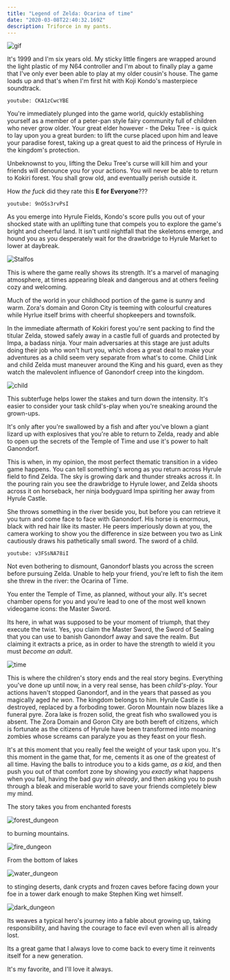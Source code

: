 ```yaml
---
title: "Legend of Zelda: Ocarina of time"
date: "2020-03-08T22:40:32.169Z"
description: Triforce in my pants.
---
```



![gif](zelda_gif.gif)

It's 1999 and I'm six years old. My sticky little fingers are wrapped around the light plastic of my N64 controller and I'm about to finally play a game that I've only ever been able to play at my older cousin's house. The game loads up and that's when I'm first hit with Koji Kondo's masterpiece soundtrack. 

`youtube: CKA1zCwcYBE`

You're immediately plunged into the game world, quickly establishing yourself as a member of a peter-pan style fairy community full of children who never grow older. Your great elder however - the Deku Tree - is quick to lay upon you a great burden: to lift the curse placed upon him and leave your paradise forest, taking up a great quest to aid the princess of Hyrule in the kingdom's protection. 

Unbeknownst to you, lifting the Deku Tree's curse will kill him and your friends will denounce you for your actions. You will never be able to return to Kokiri forest. You shall grow old, and eventually perish outside it.

How *the fuck* did they rate this **E for Everyone**???

`youtube: 9nOSs3rvPsI`

As you emerge into Hyrule Fields, Kondo's score pulls you out of your shocked state with an uplifting tune that compels you to explore the game's bright and cheerful land. It isn't until nightfall that the skeletons emerge, and hound you as you desperately wait for the drawbridge to Hyrule Market to lower at daybreak.

![Stalfos](./stalfos.png)

This is where the game really shows its strength. It's a marvel of managing atmosphere, at times appearing bleak and dangerous and at others feeling cozy and welcoming.

Much of the world in your childhood portion of the game is sunny and warm. Zora's domain and Goron City is teeming with colourful creatures while Hyrlue itself brims with cheerful shopkeepers and townsfolk.

In the immediate aftermath of Kokiri forest you're sent packing to find the titular Zelda, stowed safely away in a castle full of guards and protected by Impa, a badass ninja. Your main adversaries at this stage are just adults doing their job who won't hurt you, which does a great deal to make your adventures as a child seem very separate from what's to come. Child Link and child Zelda must maneuver around the King and his guard, even as they watch the malevolent influence of Ganondorf creep into the kingdom.

![child](./child.png)

This subterfuge helps lower the stakes and turn down the intensity. It's easier to consider your task child's-play when you're sneaking around the grown-ups.

It's only after you're swallowed by a fish and after you've blown a giant lizard up with explosives that you're able to return to Zelda, ready and able to open up the secrets of the Temple of Time and use it's power to halt Ganondorf.

This is when, in my opinion, the most perfect thematic transition in a video game happens. You can tell something's wrong as you return across Hyrule field to find Zelda. The sky is growing dark and thunder streaks across it. In the pouring rain you see the drawbridge to Hyrule lower, and Zelda shoots across it on horseback, her ninja bodyguard Impa spiriting her away from Hyrule Castle.

She throws something in the river beside you, but before you can retrieve it you turn and come face to face with Ganondorf. His horse is enormous, black with red hair like its master. He peers imperiously down at you, the camera working to show you the difference in size between you two as Link cautiously draws his pathetically small sword. The sword of a child. 

`youtube: v3FSsNA78iI`

Not even bothering to dismount, Ganondorf blasts you across the screen before pursuing Zelda. Unable to help your friend, you're left to fish the item she threw in the river: the Ocarina of Time.

You enter the Temple of Time, as planned, without your ally. It's secret chamber opens for you and you're lead to one of the most well known videogame icons: the Master Sword.

Its here, in what was supposed to be your moment of triumph, that they execute the twist. Yes, you claim the Master Sword, the Sword of Sealing that you can use to banish Ganondorf away and save the realm. But claiming it extracts a price, as in order to have the strength to wield it you must *become an adult*.

![time](./time.jpg)

This is where the children's story ends and the real story begins. Everything you've done up until now, in a very real sense, has been *child's-play*. Your actions haven't stopped Ganondorf, and in the years that passed as you magically aged *he won*. The kingdom belongs to him. Hyrule Castle is destroyed, replaced by a forboding tower. Goron Mountain now blazes like a funeral pyre. Zora lake is frozen solid, the great fish who swallowed you is absent. The Zora Domain and Goron City are both bereft of citizens, which is fortunate as the citizens of Hyrule have been transformed into moaning zombies whose screams can paralyze you as they feast on your flesh.

It's at this moment that you really feel the weight of your task upon you. It's this moment in the game that, for me, cements it as one of the greatest of all time. Having the balls to introduce you to a kids game, *as a kid*, and then push you out of that comfort zone by showing you *exactly* what happens when you fail, having the bad guy *win already*, and then asking you to push through a bleak and miserable world to save your friends completely blew my mind.

The story takes you from enchanted forests

![forest_dungeon](./forest_dungeon.jpg)

to burning mountains. 

![fire_dungeon](./fire_dungeon.jpg)

From the bottom of lakes

![water_dungeon](./water_dungeon.jpg)

to stinging deserts, dank crypts and frozen caves before facing down your foe in a tower dark enough to make Stephen King wet himself.
  
![dark_dungeon](./dark_dungeon.jpg)

Its weaves a typical hero's journey into a fable about growing up, taking responsibility, and having the courage to face evil even when all is already lost.

Its a great game that I always love to come back to every time it reinvents itself for a new generation.

It's my favorite, and I'll love it always.



